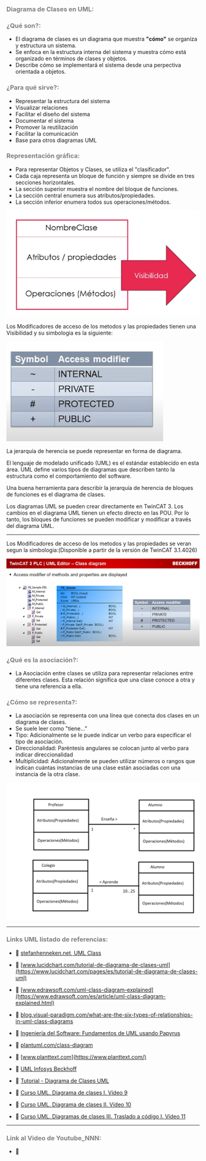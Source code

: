 ### <span style="color:grey"> Diagrama de Clases en UML:</span>
### <span style="color:grey">¿Qué son?:</span>
- El diagrama de clases es un diagrama que muestra **"cómo"** se organiza y estructura un sistema.
- Se enfoca en la estructura interna del sistema y muestra cómo está organizado en términos de clases y objetos.
- Describe cómo se implementará el sistema desde una perpectiva orientada a objetos.
### <span style="color:grey">¿Para qué sirve?:</span>
- Representar la estructura del sistema
- Visualizar relaciones
- Facilitar el diseño del sistema
- Documentar el sistema
- Promover la reutilización
- Facilitar la comunicación
- Base para otros diagramas UML
### <span style="color:grey">Representación gráfica:</span>
- Para representar Objetos y Clases, se utiliza el "clasificador".
- Cada caja representa un bloque de función y siempre se divide en tres secciones horizontales. 
- La sección superior muestra el nombre del bloque de funciones.
- La sección central enumera sus atributos/propiedades.
- La sección inferior enumera todos sus operaciones/métodos. 

![UML Class Diagram.PNG](../imagenes/UML_Class_Diagram.PNG)

Los Modificadores de acceso de los metodos y las propiedades tienen una Visibilidad y su simbologia es la siguiente:

![UML_Class_Diagram_Visibility](../imagenes/UML_Class_Diagram_Visibility.PNG)

La jerarquía de herencia se puede representar en forma de diagrama. 

El lenguaje de modelado unificado (UML) es el estándar establecido en esta área. UML define varios tipos de diagramas que describen tanto la estructura como el comportamiento del software.

Una buena herramienta para describir la jerarquía de herencia de bloques de funciones es el diagrama de clases.

Los diagramas UML se pueden crear directamente en TwinCAT 3. Los cambios en el diagrama UML tienen un efecto directo en las POU. Por lo tanto, los bloques de funciones se pueden modificar y modificar a través del diagrama UML.

***
Los Modificadores de acceso de los metodos y las propiedades se veran segun la simbologia:(Disponible a partir de la versión de TwinCAT 3.1.4026)

![UML_ClassDiagram Access Modifier](../imagenes/UML_Acces_Modifier_Methods_and_properties_are_displayed_TwinCAT_3.1.4026.PNG)

### <span style="color:grey">¿Qué es la asociación?:</span>
- La Asociación entre clases se utiliza para representar relaciones entre diferentes clases. Esta relación significa que una clase conoce a otra y tiene una referencia a ella.

### <span style="color:grey">¿Cómo se representa?:</span>
- La asociación se representa con una línea que conecta dos clases en un diagrama de clases.
- Se suele leer como "tiene..."
- Tipo: Adicionalmente se le puede indicar un verbo para especificar el tipo de asociación.
- Direccionalidad: Paréntesis angulares se colocan junto al verbo para indicar direccionalidad
- Multiplicidad: Adicionalmente se pueden utilizar números o rangos que indican cuántas instancias de una clase están asociadas con una instancia de la otra clase.

![UMLClassDiagramAsociaciones](../imagenes/ClassDiagramAsociaciones.PNG)

***
### <span style="color:grey">Links UML listado de referencias:</span>

- 🔗 [stefanhenneken.net, UML Class](https://stefanhenneken.net/2017/04/23/iec-61131-3-methods-properties-and-inheritance/)
- 🔗 [www.lucidchart.com/tutorial-de-diagrama-de-clases-uml](https://www.lucidchart.com/pages/es/tutorial-de-diagrama-de-clases-uml)

- 🔗 [www.edrawsoft.com/uml-class-diagram-explained](https://www.edrawsoft.com/es/article/uml-class-diagram-explained.html)

- 🔗 [blog.visual-paradigm.com/what-are-the-six-types-of-relationships-in-uml-class-diagrams](https://blog.visual-paradigm.com/es/what-are-the-six-types-of-relationships-in-uml-class-diagrams/)

- 🔗 [Ingeniería del Software: Fundamentos de UML usando Papyrus](https://www.udemy.com/course/ingenieria-del-software-fundamentos-de-uml-usando-papyrus/learn/lecture/30833780?start=11#overview)

- 🔗 [plantuml.com/class-diagram](https://plantuml.com/es/class-diagram)

- 🔗 [www.planttext.com](https://www.planttext.com/)

- 🔗 [UML Infosys Beckhoff](https://infosys.beckhoff.com/english.php?content=../content/1033/tf1910_tc3_uml/1510519307.html&id=)

- 🔗 [Tutorial - Diagrama de Clases UML](https://www.youtube.com/watch?v=Z0yLerU0g-Q)

- 🔗 [Curso UML. Diagrama de clases I. Vídeo 9](https://www.youtube.com/watch?v=r75NwLxR_iU)

- 🔗 [Curso UML. Diagrama de clases II. Vídeo 10](https://www.youtube.com/watch?v=rWgQxHdunsw)

- 🔗 [Curso UML. Diagramas de clases III. Traslado a código I. Vídeo 11](https://www.youtube.com/watch?v=PGZGCT3c23g)

***
### <span style="color:grey">Link al Video de Youtube_NNN:</span>
- 🔗